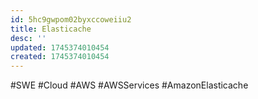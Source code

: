 ```yaml
---
id: 5hc9gwpom02byxccoweiiu2
title: Elasticache
desc: ''
updated: 1745374010454
created: 1745374010454
---
```


#SWE #Cloud #AWS #AWSServices #AmazonElasticache
